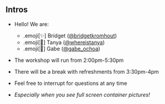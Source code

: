 ## Intros

 - Hello! We are:
   - .emoji[✨] Bridget ([@bridgetkromhout](https://twitter.com/bridgetkromhout))
   - .emoji[🚂] Tanya ([@whereistanya](https://twitter.com/whereistanya))
   - .emoji[🤖] Gabe ([@gabe_ochoa](https://twitter.com/gabe_ochoa))


 - The workshop will run from 2:00pm-5:30pm

 - There will be a break with refreshments from 3:30pm-4pm

 - Feel free to interrupt for questions at any time

 - *Especially when you see full screen container pictures!*

